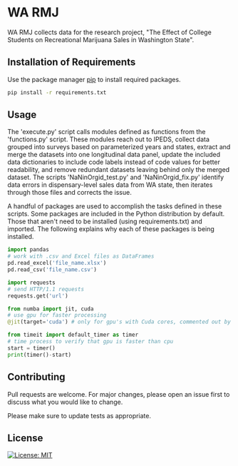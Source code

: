 # WA RMJ

WA RMJ collects data for the research project, "The Effect of College Students on Recreational Marijuana Sales in Washington State".

## Installation of Requirements

Use the package manager [pip](https://pip.pypa.io/en/stable/) to install required packages.

```bash
pip install -r requirements.txt
```

## Usage

The 'execute.py' script calls modules defined as functions from the 'functions.py' script. These modules reach out to IPEDS, collect data grouped into surveys based on parameterized years and states, extract and merge the datasets into one longitudinal data panel, update the included data dictionaries to include code labels instead of code values for better readability, and remove redundant datasets leaving behind only the merged dataset. The scripts 'NaNinOrgid_test.py' and 'NaNinOrgid_fix.py' identify data errors in dispensary-level sales data from WA state, then iterates through those files and corrects the issue.

A handful of packages are used to accomplish the tasks defined in these scripts. Some packages are included in the Python distribution by default. Those that aren't need to be installed (using requirements.txt) and imported. The following explains why each of these packages is being installed.

```python
import pandas
# work with .csv and Excel files as DataFrames
pd.read_excel('file_name.xlsx')
pd.read_csv('file_name.csv')

import requests
# send HTTP/1.1 requests
requests.get('url')

from numba import jit, cuda
# use gpu for faster processing
@jit(target='cuda') # only for gpu's with Cuda cores, commented out by default

from timeit import default_timer as timer
# time process to verify that gpu is faster than cpu
start = timer()
print(timer()-start)
```

## Contributing
Pull requests are welcome. For major changes, please open an issue first to discuss what you would like to change.

Please make sure to update tests as appropriate.

## License
[![License: MIT](https://img.shields.io/badge/License-MIT-yellow.svg)](https://github.com/miltonash/wa_rmj/blob/main/LICENSE.txt)
